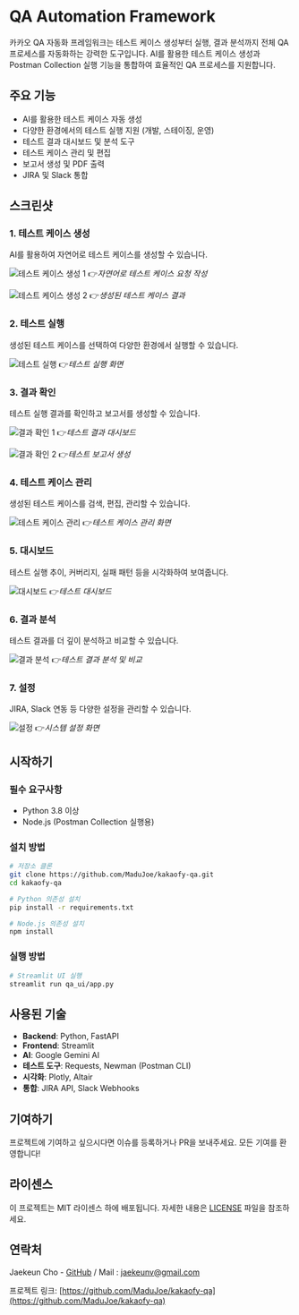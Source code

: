 # QA Automation Framework

카카오 QA 자동화 프레임워크는 테스트 케이스 생성부터 실행, 결과 분석까지 전체 QA 프로세스를 자동화하는 강력한 도구입니다. AI를 활용한 테스트 케이스 생성과 Postman Collection 실행 기능을 통합하여 효율적인 QA 프로세스를 지원합니다.

## 주요 기능

- AI를 활용한 테스트 케이스 자동 생성
- 다양한 환경에서의 테스트 실행 지원 (개발, 스테이징, 운영)
- 테스트 결과 대시보드 및 분석 도구
- 테스트 케이스 관리 및 편집
- 보고서 생성 및 PDF 출력
- JIRA 및 Slack 통합

## 스크린샷

### 1. 테스트 케이스 생성

AI를 활용하여 자연어로 테스트 케이스를 생성할 수 있습니다.

![테스트 케이스 생성 1](demo-images/1.1%20테스트케이스생성1.png)
👉*자연어로 테스트 케이스 요청 작성*

![테스트 케이스 생성 2](demo-images/1.2%20테스트케이스생성2.png)
👉*생성된 테스트 케이스 결과*

### 2. 테스트 실행

생성된 테스트 케이스를 선택하여 다양한 환경에서 실행할 수 있습니다.

![테스트 실행](demo-images/2.%20테스트실행.png)
👉*테스트 실행 화면*

### 3. 결과 확인

테스트 실행 결과를 확인하고 보고서를 생성할 수 있습니다.

![결과 확인 1](demo-images/3.1%20결과확인1.png)
👉*테스트 결과 대시보드*

![결과 확인 2](demo-images/3.2%20결과확인2.png)
👉*테스트 보고서 생성*

### 4. 테스트 케이스 관리

생성된 테스트 케이스를 검색, 편집, 관리할 수 있습니다.

![테스트 케이스 관리](demo-images/4.%20테스트케이스관리.png)
👉*테스트 케이스 관리 화면*

### 5. 대시보드

테스트 실행 추이, 커버리지, 실패 패턴 등을 시각화하여 보여줍니다.

![대시보드](demo-images/5.%20대시보드.png)
👉*테스트 대시보드*

### 6. 결과 분석

테스트 결과를 더 깊이 분석하고 비교할 수 있습니다.

![결과 분석](demo-images/6.%20결과분석.png)
👉*테스트 결과 분석 및 비교*

### 7. 설정

JIRA, Slack 연동 등 다양한 설정을 관리할 수 있습니다.

![설정](demo-images/7.%20설정.png)
👉*시스템 설정 화면*

## 시작하기

### 필수 요구사항

- Python 3.8 이상
- Node.js (Postman Collection 실행용)

### 설치 방법

```bash
# 저장소 클론
git clone https://github.com/MaduJoe/kakaofy-qa.git
cd kakaofy-qa

# Python 의존성 설치
pip install -r requirements.txt

# Node.js 의존성 설치
npm install
```

### 실행 방법

```bash
# Streamlit UI 실행
streamlit run qa_ui/app.py
```

## 사용된 기술

- **Backend**: Python, FastAPI
- **Frontend**: Streamlit
- **AI**: Google Gemini AI
- **테스트 도구**: Requests, Newman (Postman CLI)
- **시각화**: Plotly, Altair
- **통합**: JIRA API, Slack Webhooks

## 기여하기

프로젝트에 기여하고 싶으시다면 이슈를 등록하거나 PR을 보내주세요. 모든 기여를 환영합니다!

## 라이센스

이 프로젝트는 MIT 라이센스 하에 배포됩니다. 자세한 내용은 [LICENSE](LICENSE) 파일을 참조하세요.

## 연락처

Jaekeun Cho - [GitHub](https://github.com/MaduJoe) / Mail : jaekeunv@gmail.com

프로젝트 링크: [https://github.com/MaduJoe/kakaofy-qa](https://github.com/MaduJoe/kakaofy-qa) 
